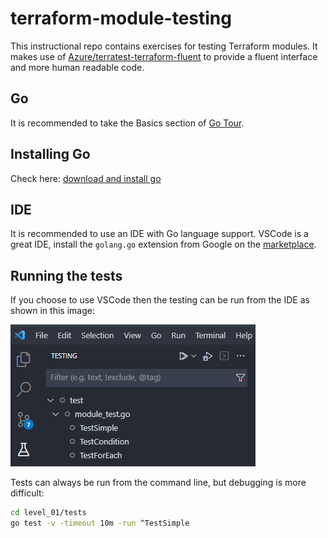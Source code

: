 # terraform-module-testing

This instructional repo contains exercises for testing Terraform modules.
It makes use of [Azure/terratest-terraform-fluent](https://github.com/Azure/terratest-terraform-fluent) to provide a fluent interface and more human readable code.

## Go

It is recommended to take the Basics section of [Go Tour](https://go.dev/tour).

## Installing Go

Check here: [download and install go](https://go.dev/doc/install)

## IDE

It is recommended to use an IDE with Go language support.
VSCode is a great IDE, install the `golang.go` extension from Google on the [marketplace](https://marketplace.visualstudio.com/items?itemName=golang.Go).

## Running the tests

If you choose to use VSCode then the testing can be run from the IDE as shown in this image:

![vscode_testing](./_img/vscode_testing.png)

Tests can always be run from the command line, but debugging is more difficult:

```bash
cd level_01/tests
go test -v -timeout 10m -run ^TestSimple
```
